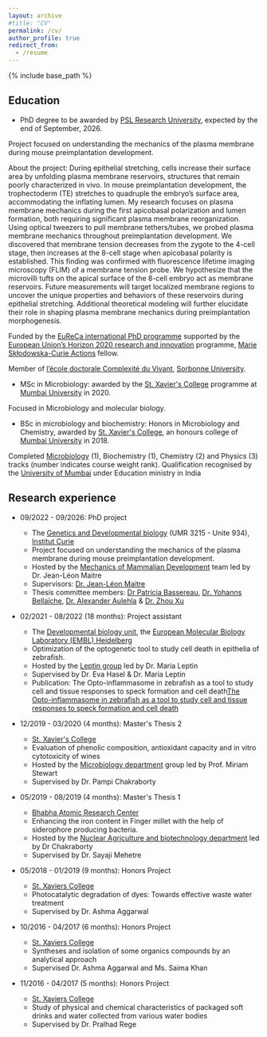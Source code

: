 ```yaml
---
layout: archive
#title: "CV"
permalink: /cv/
author_profile: true
redirect_from:
  - /resume
---
```


{% include base_path %}

Education
------
* PhD degree to be awarded by [PSL Research University](https://psl.eu/en), expected by the end of September, 2026.

Project focused on understanding the mechanics of the plasma membrane during mouse preimplantation development. 

About the project:
During epithelial stretching, cells increase their surface area by unfolding plasma membrane reservoirs, structures that remain poorly characterized in vivo. In mouse preimplantation development, the trophectoderm (TE) stretches to quadruple the embryo’s surface area, accommodating the inflating lumen. My research focuses on plasma membrane mechanics during the first apicobasal polarization and lumen formation, both requiring significant plasma membrane reorganization. Using optical tweezers to pull membrane tethers/tubes, we probed plasma membrane mechanics throughout preimplantation development. We discovered that membrane tension decreases from the zygote to the 4-cell stage, then increases at the 8-cell stage when apicobasal polarity is established. This finding was confirmed with fluorescence lifetime imaging microscopy (FLIM) of a membrane tension probe. We hypothesize that the microvilli tufts on the apical surface of the 8-cell embryo act as membrane reservoirs. Future measurements will target localized membrane regions to uncover the unique properties and behaviors of these reservoirs during epithelial stretching. Additional theoretical modeling will further elucidate their role in shaping plasma membrane mechanics during preimplantation morphogenesis.


Funded by the [EuReCa international PhD programme](https://training.institut-curie.org/eureca) supported by the [European Union’s Horizon 2020 research and innovation](https://research-and-innovation.ec.europa.eu/funding/funding-opportunities/funding-programmes-and-open-calls/horizon-2020_en) programme, [Marie Skłodowska-Curie Actions](https://marie-sklodowska-curie-actions.ec.europa.eu/) fellow. 

Member of [l’école doctorale Complexité du Vivant](https://www.sorbonne-universite.fr/ecoles-doctorales/complexite-du-vivant), [Sorbonne University](https://www.sorbonne-universite.fr/en).


* MSc in Microbiology: awarded by the [St. Xavier's College](https://xaviers.ac/) programme at [Mumbai University](https://mu.ac.in/) in 2020.

Focused in Microbiology and molecular biology.


* BSc in microbiology and biochemistry: Honors in Microbiology and Chemistry, awarded by [St. Xavier's College](https://xaviers.ac/), an honours college of [Mumbai University](https://mu.ac.in/) in 2018.

Completed [Microbiology](https://sites.google.com/xaviers.edu/microbiology) (1), Biochemistry (1), Chemistry (2) and Physics (3) tracks (number indicates course weight rank). Qualification recognised by the [University of Mumbai](https://mu.ac.in/) under Education ministry in India


Research experience
------
* 09/2022 - 09/2026: PhD project
  * The [Genetics and Developmental biology](https://curie.fr/unite/umr3215-u934) (UMR 3215 - Unite 934), [Institut Curie](https://institut-curie.org/)
  * Project focused on understanding the mechanics of the plasma membrane during mouse preimplantation development.
  * Hosted by the [Mechanics of Mammalian Development](https://institut-curie.org/team/maitre) team led by Dr. Jean-Léon Maitre
  * Supervisors: [Dr. Jean-Léon Maitre](https://institut-curie.org/personne/jean-leon-maitre) 
  * Thesis committee members: [Dr Patricia Bassereau](https://curie.fr/personne/patricia-bassereau), [Dr. Yohanns Bellaïche](https://institut-curie.org/personne/yohanns-bellaiche), [Dr. Alexander Aulehla](https://www.embl.org/people/person/alexander-aulehla/) & [Dr. Zhou Xu](http://www.lcqb.upmc.fr/users/zhou-xu)


* 02/2021 - 08/2022 (18 months): Project assistant
  * The [Developmental biology unit](https://www.embl.org/research/units/developmental-biology/), the [European Molecular Biology Laboratory (EMBL) Heidelberg](https://www.embl.org/sites/heidelberg/)
  * Optimization of the optogenetic tool to study cell death in epithelia of zebrafish.
  * Hosted by the [Leptin group](https://www.embl.org/groups/leptin/) led by Dr. Maria Leptin
  * Supervised by Dr. Eva Hasel & Dr. Maria Leptin
  * Publication: The Opto-inflammasome in zebrafish as a tool to study cell and tissue responses to speck formation and cell death[The Opto-inflammasome in zebrafish as a tool to study cell and tissue responses to speck formation and cell death](https://elifesciences.org/articles/86373) 

 
* 12/2019 - 03/2020 (4 months): Master's Thesis 2
  * [St. Xavier's College](https://xaviers.ac/)
  * Evaluation of phenolic composition, antioxidant capacity and in vitro cytotoxicity of wines
  * Hosted by the [Microbiology department](https://xaviers.ac/admissions/degree/post-graduate/msc/microbiology) group led by Prof. Miriam Stewart
  * Supervised by Dr. Pampi Chakraborty
  

 
* 05/2019 - 08/2019 (4 months): Master's Thesis 1
  * [Bhabha Atomic Research Center](https://www.barc.gov.in/)
  * Enhancing the iron content in Finger millet with the help of siderophore producing bacteria.
  * Hosted by the [Nuclear Agriculture and biotechnology department](https://www.barc.gov.in/div/66_209.html) led by Dr Chakraborty
  * Supervised by Dr. Sayaji Mehetre


* 05/2018 - 01/2019 (9 months): Honors Project
  * [St. Xaviers College](https://sites.google.com/xaviers.edu/chemistry/)
  * Photocatalytic degradation of dyes: Towards effective waste water treatment
  * Supervised by Dr. Ashma Aggarwal


* 10/2016 - 04/2017 (6 months): Honors Project
  * [St. Xaviers College](https://sites.google.com/xaviers.edu/chemistry/)
  * Syntheses and isolation of some organics compounds by an analytical approach 
  * Supervised Dr. Ashma Aggarwal and Ms. Saima Khan


* 11/2016 - 04/2017 (5 months): Honors Project
  * [St. Xaviers College](https://sites.google.com/xaviers.edu/chemistry/)
  * Study of physical and chemical characteristics of packaged soft drinks and water collected from various water bodies
  * Supervised by Dr. Pralhad Rege



 

 




